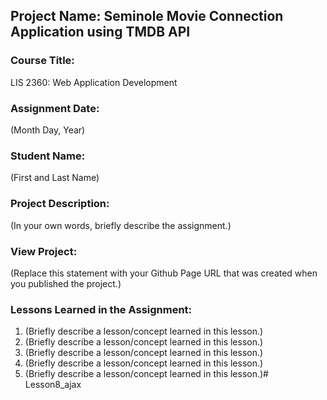## Project Name:  Seminole Movie Connection Application using TMDB API

### Course Title:
LIS 2360:  Web Application Development

### Assignment Date:  
(Month Day, Year)

### Student Name:  
(First and Last Name)

### Project Description:
(In your own words, briefly describe the assignment.)

### View Project:
(Replace this statement with your Github Page URL that was created when you 
 published the project.)

### Lessons Learned in the Assignment:
1. (Briefly describe a lesson/concept learned in this lesson.)
2. (Briefly describe a lesson/concept learned in this lesson.)
3. (Briefly describe a lesson/concept learned in this lesson.)
4. (Briefly describe a lesson/concept learned in this lesson.)
5. (Briefly describe a lesson/concept learned in this lesson.)# Lesson8_ajax
